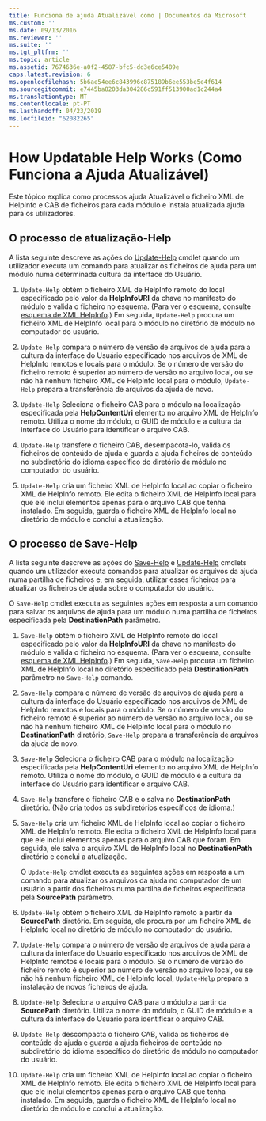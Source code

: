 ```yaml
---
title: Funciona de ajuda Atualizável como | Documentos da Microsoft
ms.custom: ''
ms.date: 09/13/2016
ms.reviewer: ''
ms.suite: ''
ms.tgt_pltfrm: ''
ms.topic: article
ms.assetid: 7674636e-a0f2-4587-bfc5-dd3e6ce5489e
caps.latest.revision: 6
ms.openlocfilehash: 5b6ae54ee6c843996c875189b6ee553be5e4f614
ms.sourcegitcommit: e7445ba8203da304286c591ff513900ad1c244a4
ms.translationtype: MT
ms.contentlocale: pt-PT
ms.lasthandoff: 04/23/2019
ms.locfileid: "62082265"
---
```

# <a name="how-updatable-help-works"></a>How Updatable Help Works (Como Funciona a Ajuda Atualizável)

Este tópico explica como processos ajuda Atualizável o ficheiro XML de HelpInfo e CAB de ficheiros para cada módulo e instala atualizada ajuda para os utilizadores.

## <a name="the-update-help-process"></a>O processo de atualização-Help

A lista seguinte descreve as ações do [Update-Help](/powershell/module/Microsoft.PowerShell.Core/Update-Help) cmdlet quando um utilizador executa um comando para atualizar os ficheiros de ajuda para um módulo numa determinada cultura da interface do Usuário.

1. `Update-Help` obtém o ficheiro XML de HelpInfo remoto do local especificado pelo valor da **HelpInfoURI** da chave no manifesto do módulo e valida o ficheiro no esquema. (Para ver o esquema, consulte [esquema de XML HelpInfo](./helpinfo-xml-schema.md).) Em seguida, `Update-Help` procura um ficheiro XML de HelpInfo local para o módulo no diretório de módulo no computador do usuário.

2. `Update-Help` compara o número de versão de arquivos de ajuda para a cultura da interface do Usuário especificado nos arquivos de XML de HelpInfo remotos e locais para o módulo. Se o número de versão do ficheiro remoto é superior ao número de versão no arquivo local, ou se não há nenhum ficheiro XML de HelpInfo local para o módulo, `Update-Help` prepara a transferência de arquivos da ajuda de novo.

3. `Update-Help` Seleciona o ficheiro CAB para o módulo na localização especificada pela **HelpContentUri** elemento no arquivo XML de HelpInfo remoto. Utiliza o nome do módulo, o GUID de módulo e a cultura da interface do Usuário para identificar o arquivo CAB.

4. `Update-Help` transfere o ficheiro CAB, desempacota-lo, valida os ficheiros de conteúdo de ajuda e guarda a ajuda ficheiros de conteúdo no subdiretório do idioma específico do diretório de módulo no computador do usuário.

5. `Update-Help` cria um ficheiro XML de HelpInfo local ao copiar o ficheiro XML de HelpInfo remoto. Ele edita o ficheiro XML de HelpInfo local para que ele inclui elementos apenas para o arquivo CAB que tenha instalado. Em seguida, guarda o ficheiro XML de HelpInfo local no diretório de módulo e conclui a atualização.

## <a name="the-save-help-process"></a>O processo de Save-Help

A lista seguinte descreve as ações do [Save-Help](/powershell/module/Microsoft.PowerShell.Core/Save-Help) e [Update-Help](/powershell/module/Microsoft.PowerShell.Core/Update-Help) cmdlets quando um utilizador executa comandos para atualizar os arquivos da ajuda numa partilha de ficheiros e, em seguida, utilizar esses ficheiros para atualizar os ficheiros de ajuda sobre o computador do usuário.

O `Save-Help` cmdlet executa as seguintes ações em resposta a um comando para salvar os arquivos de ajuda para um módulo numa partilha de ficheiros especificada pela **DestinationPath** parâmetro.

1. `Save-Help` obtém o ficheiro XML de HelpInfo remoto do local especificado pelo valor da **HelpInfoURI** da chave no manifesto do módulo e valida o ficheiro no esquema. (Para ver o esquema, consulte [esquema de XML HelpInfo](./helpinfo-xml-schema.md).) Em seguida, `Save-Help` procura um ficheiro XML de HelpInfo local no diretório especificado pela **DestinationPath** parâmetro no `Save-Help` comando.

2. `Save-Help` compara o número de versão de arquivos de ajuda para a cultura da interface do Usuário especificado nos arquivos de XML de HelpInfo remotos e locais para o módulo. Se o número de versão do ficheiro remoto é superior ao número de versão no arquivo local, ou se não há nenhum ficheiro XML de HelpInfo local para o módulo no **DestinationPath** diretório, `Save-Help` prepara a transferência de arquivos da ajuda de novo.

3. `Save-Help` Seleciona o ficheiro CAB para o módulo na localização especificada pela **HelpContentUri** elemento no arquivo XML de HelpInfo remoto. Utiliza o nome do módulo, o GUID de módulo e a cultura da interface do Usuário para identificar o arquivo CAB.

4. `Save-Help` transfere o ficheiro CAB e o salva no **DestinationPath** diretório. (Não cria todos os subdiretórios específicos de idioma.)

5. `Save-Help` cria um ficheiro XML de HelpInfo local ao copiar o ficheiro XML de HelpInfo remoto. Ele edita o ficheiro XML de HelpInfo local para que ele inclui elementos apenas para o arquivo CAB que foram. Em seguida, ele salva o arquivo XML de HelpInfo local no **DestinationPath** diretório e conclui a atualização.

   O `Update-Help` cmdlet executa as seguintes ações em resposta a um comando para atualizar os arquivos da ajuda no computador de um usuário a partir dos ficheiros numa partilha de ficheiros especificada pela **SourcePath** parâmetro.

1. `Update-Help` obtém o ficheiro XML de HelpInfo remoto a partir da **SourcePath** diretório. Em seguida, ele procura por um ficheiro XML de HelpInfo local no diretório de módulo no computador do usuário.

2. `Update-Help` compara o número de versão de arquivos de ajuda para a cultura da interface do Usuário especificado nos arquivos de XML de HelpInfo remotos e locais para o módulo. Se o número de versão do ficheiro remoto é superior ao número de versão no arquivo local, ou se não há nenhum ficheiro XML de HelpInfo local, `Update-Help` prepara a instalação de novos ficheiros de ajuda.

3. `Update-Help` Seleciona o arquivo CAB para o módulo a partir da **SourcePath** diretório. Utiliza o nome do módulo, o GUID de módulo e a cultura da interface do Usuário para identificar o arquivo CAB.

4. `Update-Help` descompacta o ficheiro CAB, valida os ficheiros de conteúdo de ajuda e guarda a ajuda ficheiros de conteúdo no subdiretório do idioma específico do diretório de módulo no computador do usuário.

5. `Update-Help` cria um ficheiro XML de HelpInfo local ao copiar o ficheiro XML de HelpInfo remoto. Ele edita o ficheiro XML de HelpInfo local para que ele inclui elementos apenas para o arquivo CAB que tenha instalado. Em seguida, guarda o ficheiro XML de HelpInfo local no diretório de módulo e conclui a atualização.